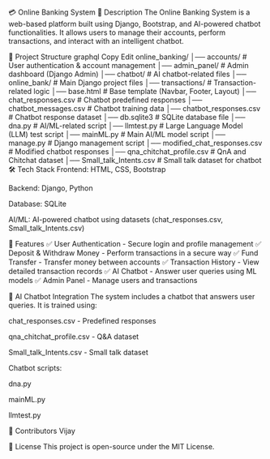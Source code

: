 💳 Online Banking System
📌 Description
The Online Banking System is a web-based platform built using Django, Bootstrap, and AI-powered chatbot functionalities. It allows users to manage their accounts, perform transactions, and interact with an intelligent chatbot.

📁 Project Structure
graphql
Copy
Edit
online_banking/
│── accounts/              # User authentication & account management
│── admin_panel/           # Admin dashboard (Django Admin)
│── chatbot/               # AI chatbot-related files
│── online_bank/           # Main Django project files
│── transactions/          # Transaction-related logic
│── base.html              # Base template (Navbar, Footer, Layout)
│── chat_responses.csv     # Chatbot predefined responses
│── chatbot_messages.csv   # Chatbot training data
│── chatbot_responses.csv  # Chatbot response dataset
│── db.sqlite3             # SQLite database file
│── dna.py                 # AI/ML-related script
│── llmtest.py             # Large Language Model (LLM) test script
│── mainML.py              # Main AI/ML model script
│── manage.py              # Django management script
│── modified_chat_responses.csv # Modified chatbot responses
│── qna_chitchat_profile.csv # QnA and Chitchat dataset
│── Small_talk_Intents.csv # Small talk dataset for chatbot
🛠️ Tech Stack
Frontend: HTML, CSS, Bootstrap

Backend: Django, Python

Database: SQLite

AI/ML: AI-powered chatbot using datasets (chat_responses.csv, Small_talk_Intents.csv)

🚀 Features
✅ User Authentication - Secure login and profile management
✅ Deposit & Withdraw Money - Perform transactions in a secure way
✅ Fund Transfer - Transfer money between accounts
✅ Transaction History - View detailed transaction records
✅ AI Chatbot - Answer user queries using ML models
✅ Admin Panel - Manage users and transactions




🤖 AI Chatbot Integration
The system includes a chatbot that answers user queries. It is trained using:

chat_responses.csv - Predefined responses

qna_chitchat_profile.csv - Q&A dataset

Small_talk_Intents.csv - Small talk dataset

Chatbot scripts:

dna.py

mainML.py

llmtest.py

🙌 Contributors
Vijay


📜 License
This project is open-source under the MIT License.

